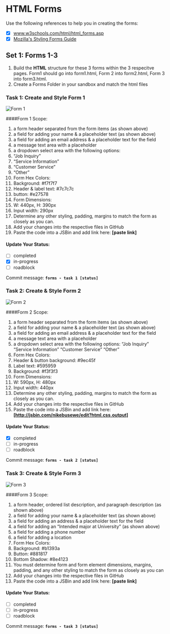 # HTML Forms
Use the following references to help you in creating the forms:
- [X] <a href="http://www.w3schools.com/html/html_forms.asp" target="_blank">www.w3schools.com/html/html_forms.asp</a>
- [X] <a href="https://developer.mozilla.org/en-US/docs/Web/Guide/HTML/Forms/Styling_HTML_forms">Mozilla's Styling Forms Guide</a>

## Set 1: Forms 1-3

1. Build the **HTML** structure for these 3 forms within the 3 respecitve pages. Form1 should go into form1.html, Form 2 into form2.html, Form 3 into form3.html.
2. Create a Forms Folder in your sandbox and match the html files

### Task 1: Create and Style Form 1

![Form 1](https://raw.githubusercontent.com/fabiantoth/html-forms/master/assets/form1.png)


####Form 1 Scope:
1. a form header separated from the form items (as shown above)
2. a field for adding your name & a placeholder text (as shown above)
3. a field for adding an email address & a placeholder text for the field
4. a message text area with a placeholder
5. a dropdown select area with the following options:
  1. “Job Inquiry”
  2. “Service Information”
  3. “Customer Service”
  4. “Other”
6. Form Hex Colors:
  1. Background: #f7f7f7
  2. Header & label text: #7c7c7c
  3. button: #e27578
7. Form Dimensions:
  1. W: 440px, H: 390px
  2. Input width: 290px
8. Determine any other styling, padding, margins to match the form as closely as you can.
9. Add your changes into the respective files in GitHub
10. Paste the code into a JSBin and add link here: __[paste link]__

#### Update Your Status:
- [ ] completed
- [X] in-progress
- [ ] roadblock

Commit message: __`forms - task 1 [status]`__  

### Task 2: Create & Style Form 2

![Form 2](https://raw.githubusercontent.com/fabiantoth/html-forms/master/assets/form2.png)

####Form 2 Scope:

1. a form header separated from the form items (as shown above)
2. a field for adding your name & a placeholder text (as shown above)
3. a field for adding an email address & a placeholder text for the field
4. a message text area with a placeholder
5. a dropdown select area with the following options:
“Job Inquiry”
“Service Information”
“Customer Service”
“Other”
6. Form Hex Colors:
  1. Header & button background: #9ec45f
  2. Label text: #595959
  3. Background: #f3f3f3
  4. Form Dimensions:
  5. W: 590px, H: 480px
  6. Input width: 440px
7. Determine any other styling, padding, margins to match the form as closely as you can.
8. Add your changes into the respective files in GitHub
9. Paste the code into a JSBin and add link here: __[http://jsbin.com/nikebusewe/edit?html,css,output]__

#### Update Your Status:
- [X] completed
- [ ] in-progress
- [ ] roadblock

Commit message: __`forms - task 2 [status]`__  

### Task 3: Create & Style Form 3

![Form 3](https://raw.githubusercontent.com/fabiantoth/html-forms/master/assets/form3.png)

####Form 3 Scope:
1. a form header, ordered list description, and paragraph description (as shown above)
2. a field for adding your name & a placeholder text (as shown above)
3. a field for adding an address & a placeholder text for the field
4. a field for adding an “Intended major at University” (as shown above)
5. a field for adding a phone number
6. a field for adding a location
7. Form Hex Colors:
  1. Background: #b1393a
  2. Button: #881817
  3. Bottom Shadow: #8e4123
8. You must determine form and form element dimensions, margins, padding, and any other styling to match the form as closely as you can
9. Add your changes into the respective files in GitHub
10. Paste the code into a JSBin and add link here: __[paste link]__


#### Update Your Status:
- [ ] completed
- [ ] in-progress
- [ ] roadblock

Commit message: __`forms - task 3 [status]`__  

